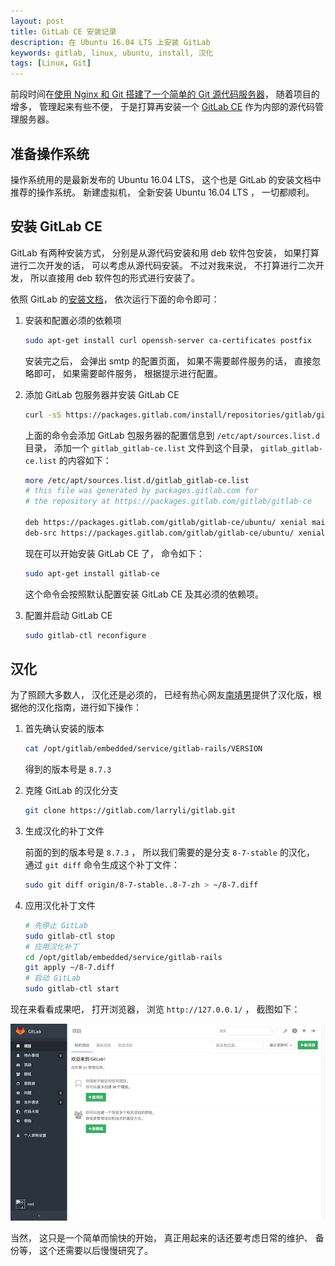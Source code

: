 ```yaml
---
layout: post
title: GitLab CE 安装记录
description: 在 Ubuntu 16.04 LTS 上安装 GitLab
keywords: gitlab, linux, ubuntu, install, 汉化
tags: [Linux, Git]
---
```


前段时间在[使用 Nginx 和 Git 搭建了一个简单的 Git 源代码服务器][1]， 随着项目的增多， 管理起来有些不便， 于是打算再安装一个 [GitLab CE][2] 作为内部的源代码管理服务器。

## 准备操作系统

操作系统用的是最新发布的 Ubuntu 16.04 LTS， 这个也是 GitLab 的安装文档中推荐的操作系统。 新建虚拟机， 全新安装 Ubuntu 16.04 LTS ， 一切都顺利。

## 安装 GitLab CE

GitLab 有两种安装方式， 分别是从源代码安装和用 deb 软件包安装， 如果打算进行二次开发的话， 可以考虑从源代码安装。 不过对我来说， 不打算进行二次开发， 所以直接用 deb 软件包的形式进行安装了。

依照 GitLab 的[安装文档][3]， 依次运行下面的命令即可：

  1. 安装和配置必须的依赖项

     ```sh
     sudo apt-get install curl openssh-server ca-certificates postfix
     ```

     安装完之后， 会弹出 smtp 的配置页面， 如果不需要邮件服务的话， 直接忽略即可， 如果需要邮件服务， 根据提示进行配置。

  2. 添加 GitLab 包服务器并安装 GitLab CE

     ```sh
     curl -sS https://packages.gitlab.com/install/repositories/gitlab/gitlab-ce/script.deb.sh | sudo bash
     ```

     上面的命令会添加 GitLab 包服务器的配置信息到 `/etc/apt/sources.list.d` 目录， 添加一个 `gitlab_gitlab-ce.list` 文件到这个目录， `gitlab_gitlab-ce.list` 的内容如下：

     ```sh
     more /etc/apt/sources.list.d/gitlab_gitlab-ce.list
     # this file was generated by packages.gitlab.com for
     # the repository at https://packages.gitlab.com/gitlab/gitlab-ce

     deb https://packages.gitlab.com/gitlab/gitlab-ce/ubuntu/ xenial main
     deb-src https://packages.gitlab.com/gitlab/gitlab-ce/ubuntu/ xenial main
     ```

     现在可以开始安装 GitLab CE 了， 命令如下：

     ```sh
     sudo apt-get install gitlab-ce
     ```

     这个命令会按照默认配置安装 GitLab CE 及其必须的依赖项。

  3. 配置并启动 GitLab CE

     ```sh
     sudo gitlab-ctl reconfigure
     ```

## 汉化

为了照顾大多数人， 汉化还是必须的， 已经有热心网友[南靖男][4]提供了汉化版，根据他的汉化指南，进行如下操作：

  1. 首先确认安装的版本

     ```sh
     cat /opt/gitlab/embedded/service/gitlab-rails/VERSION
     ```

     得到的版本号是 `8.7.3`

  2. 克隆 GitLab 的汉化分支

     ```sh
     git clone https://gitlab.com/larryli/gitlab.git
     ```

  3. 生成汉化的补丁文件

     前面的到的版本号是 `8.7.3` ， 所以我们需要的是分支 `8-7-stable` 的汉化， 通过 `git diff` 命令生成这个补丁文件：

     ```sh
     sudo git diff origin/8-7-stable..8-7-zh > ~/8-7.diff
     ```
  4. 应用汉化补丁文件

     ```sh
     # 先停止 GitLab
     sudo gitlab-ctl stop
     # 应用汉化补丁
     cd /opt/gitlab/embedded/service/gitlab-rails
     git apply ~/8-7.diff
     # 启动 GitLab
     sudo gitlab-ctl start
     ```

现在来看看成果吧， 打开浏览器， 浏览 `http://127.0.0.1/` ， 截图如下：

![GitLab CE](/assets/post-images/gitlab-first-look.png)

当然， 这只是一个简单而愉快的开始， 真正用起来的话还要考虑日常的维护、 备份等， 这个还需要以后慢慢研究了。

[1]: http://beginor.github.io/2016/03/12/http-git-server-on-nginx.html
[2]: https://about.gitlab.com/
[3]: https://about.gitlab.com/downloads/#ubuntu1604
[4]: https://larryli.cn/2015/07/644905